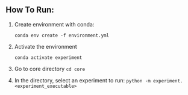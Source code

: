 ## How To Run:

1. Create environment with conda:

   `conda env create -f environment.yml`

2. Activate the environment

   `conda activate experiment`

3. Go to core directory
   `cd core`

3. In the directory, select an experiment to run:
   `python -m experiment.<experiment_executable>`